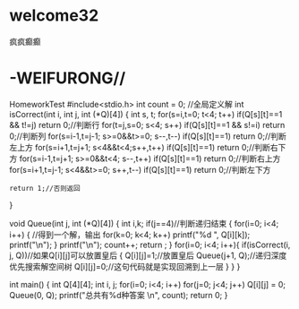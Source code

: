 # welcome32
疯疯癫癫

# -WEIFURONG//
HomeworkTest
#include<stdio.h>
int count = 0; //全局定义解 
int isCorrect(int i, int j, int (*Q)[4])
{
    int s, t;
    for(s=i,t=0; t<4; t++)
        if(Q[s][t]==1 && t!=j)
            return 0;//判断行
    for(t=j,s=0; s<4; s++)
        if(Q[s][t]==1 && s!=i)
            return 0;//判断列
    for(s=i-1,t=j-1; s>=0&&t>=0; s--,t--)
        if(Q[s][t]==1)
            return 0;//判断左上方
    for(s=i+1,t=j+1; s<4&&t<4;s++,t++)
        if(Q[s][t]==1)
            return 0;//判断右下方
    for(s=i-1,t=j+1; s>=0&&t<4; s--,t++)
        if(Q[s][t]==1)
            return 0;//判断右上方
    for(s=i+1,t=j-1; s<4&&t>=0; s++,t--)
        if(Q[s][t]==1)
            return 0;//判断左下方
 
    return 1;//否则返回
}
 
void Queue(int j, int (*Q)[4])
{
    int i,k;
    if(j==4)//判断递归结束
	{
        for(i=0; i<4; i++)
		{
                //得到一个解，输出 
            for(k=0; k<4; k++)
                printf("%d ", Q[i][k]);
            printf("\n");
        }
        printf("\n");
        count++;
        return ;
    }
    for(i=0; i<4; i++){
        if(isCorrect(i, j, Q))//如果Q[i][j]可以放置皇后
		{
            Q[i][j]=1;//放置皇后
            Queue(j+1, Q);//递归深度优先搜索解空间树
            Q[i][j]=0;//这句代码就是实现回溯到上一层
        }
    }
}
 
int main()
{
    int Q[4][4];
    int i, j;
    for(i=0; i<4; i++)
        for(j=0; j<4; j++)
            Q[i][j] = 0;
    Queue(0, Q);
    printf("总共有%d种答案 \n", count);
    return 0;
}

